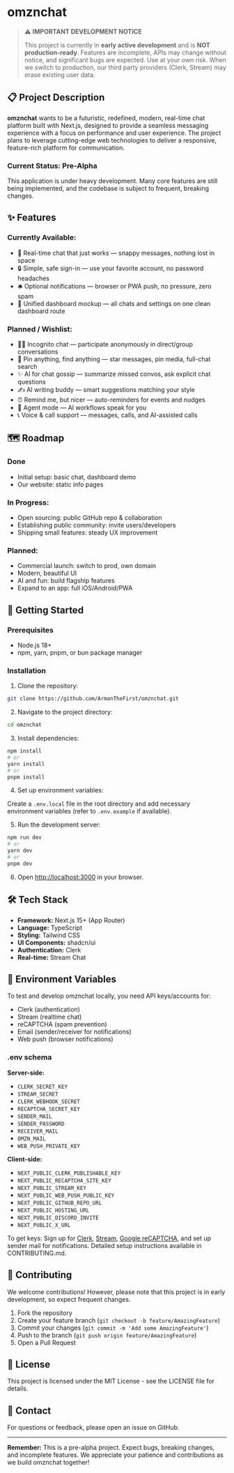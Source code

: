 # omznchat

> ⚠️ **IMPORTANT DEVELOPMENT NOTICE**
>
> This project is currently in **early active development** and is **NOT production-ready**. Features are incomplete, APIs may change without notice, and significant bugs are expected. Use at your own risk. When we switch to production, our third party providers (Clerk, Stream) may erase existing user data.

## 📋 Project Description

**omznchat** wants to be a futuristic, redefined, modern, real-time chat platform built with Next.js, designed to provide a seamless messaging experience with a focus on performance and user experience. The project plans to leverage cutting-edge web technologies to deliver a responsive, feature-rich platform for communication.

### Current Status: Pre-Alpha

This application is under heavy development. Many core features are still being implemented, and the codebase is subject to frequent, breaking changes.

## ✨ Features

### Currently Available:

- 💬 Real-time chat that just works — snappy messages, nothing lost in space
- 🔒 Simple, safe sign-in — use your favorite account, no password headaches
- 🛎️ Optional notifications — browser or PWA push, no pressure, zero spam
- 🧭 Unified dashboard mockup — all chats and settings on one clean dashboard route

### Planned / Wishlist:

- 🕵️‍♂️ Incognito chat — participate anonymously in direct/group conversations
- 📌 Pin anything, find anything — star messages, pin media, full-chat search
- ✨ AI for chat gossip — summarize missed convos, ask explicit chat questions
- ✍️ AI writing buddy — smart suggestions matching your style
- ⏰ Remind me, but nicer — auto-reminders for events and nudges
- 🤖 Agent mode — AI workflows speak for you
- 📞 Voice & call support — messages, calls, and AI-assisted calls

## 🗺️ Roadmap

### Done

- Initial setup: basic chat, dashboard demo
- Our website: static info pages

### In Progress:

- Open sourcing: public GitHub repo & collaboration
- Establishing public community: invite users/developers
- Shipping small features: steady UX improvement

### Planned:

- Commercial launch: switch to prod, own domain
- Modern, beautiful UI
- AI and fun: build flagship features
- Expand to an app: full iOS/Android/PWA

## 🚀 Getting Started

### Prerequisites

- Node.js 18+
- npm, yarn, pnpm, or bun package manager

### Installation

1. Clone the repository:

```bash
git clone https://github.com/ArmanTheFirst/omznchat.git
```

2. Navigate to the project directory:

```bash
cd omznchat
```

3. Install dependencies:

```bash
npm install
# or
yarn install
# or
pnpm install
```

4. Set up environment variables:

Create a `.env.local` file in the root directory and add necessary environment variables (refer to `.env.example` if available).

5. Run the development server:

```bash
npm run dev
# or
yarn dev
# or
pnpm dev
```

6. Open [http://localhost:3000](http://localhost:3000) in your browser.

## 🛠️ Tech Stack

- **Framework:** Next.js 15+ (App Router)
- **Language:** TypeScript
- **Styling:** Tailwind CSS
- **UI Components:** shadcn/ui
- **Authentication:** Clerk
- **Real-time:** Stream Chat

## 🔧 Environment Variables

To test and develop omznchat locally, you need API keys/accounts for:
- Clerk (authentication)
- Stream (realtime chat)
- reCAPTCHA (spam prevention)
- Email (sender/receiver for notifications)
- Web push (browser notifications)

### .env schema

**Server-side:**
- `CLERK_SECRET_KEY`
- `STREAM_SECRET`
- `CLERK_WEBHOOK_SECRET`
- `RECAPTCHA_SECRET_KEY`
- `SENDER_MAIL`
- `SENDER_PASSWORD`
- `RECEIVER_MAIL`
- `OMZN_MAIL`
- `WEB_PUSH_PRIVATE_KEY`

**Client-side:**
- `NEXT_PUBLIC_CLERK_PUBLISHABLE_KEY`
- `NEXT_PUBLIC_RECAPTCHA_SITE_KEY`
- `NEXT_PUBLIC_STREAM_KEY`
- `NEXT_PUBLIC_WEB_PUSH_PUBLIC_KEY`
- `NEXT_PUBLIC_GITHUB_REPO_URL`
- `NEXT_PUBLIC_HOSTING_URL`
- `NEXT_PUBLIC_DISCORD_INVITE`
- `NEXT_PUBLIC_X_URL`

To get keys: Sign up for [Clerk](https://clerk.com/), [Stream](https://getstream.io/), [Google reCAPTCHA](https://www.google.com/recaptcha/), and set up sender mail for notifications. Detailed setup instructions available in CONTRIBUTING.md.

## 🤝 Contributing

We welcome contributions! However, please note that this project is in early development, so expect frequent changes.

1. Fork the repository
2. Create your feature branch (`git checkout -b feature/AmazingFeature`)
3. Commit your changes (`git commit -m 'Add some AmazingFeature'`)
4. Push to the branch (`git push origin feature/AmazingFeature`)
5. Open a Pull Request

## 📝 License

This project is licensed under the MIT License - see the LICENSE file for details.

## 📧 Contact

For questions or feedback, please open an issue on GitHub.

---

**Remember:** This is a pre-alpha project. Expect bugs, breaking changes, and incomplete features. We appreciate your patience and contributions as we build omznchat together!
